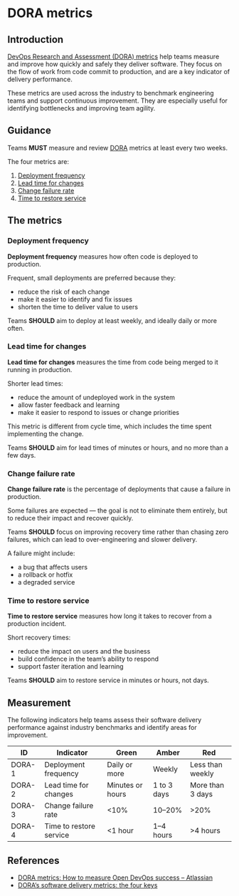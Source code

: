 # DORA metrics

## Introduction

[DevOps Research and Assessment (DORA) metrics][2] help teams measure and improve how quickly and safely they deliver software. They focus on the flow of work from code commit to production, and are a key indicator of delivery performance.

These metrics are used across the industry to benchmark engineering teams and support continuous improvement. They are especially useful for identifying bottlenecks and improving team agility.

## Guidance

Teams **MUST** measure and review [DORA][2] metrics at least every two weeks.

The four metrics are:

1. [Deployment frequency](#deployment-frequency)
2. [Lead time for changes](#lead-time-for-changes)
3. [Change failure rate](#change-failure-rate)
4. [Time to restore service](#time-to-restore-service)

## The metrics

### Deployment frequency

**Deployment frequency** measures how often code is deployed to production.

Frequent, small deployments are preferred because they:

- reduce the risk of each change
- make it easier to identify and fix issues
- shorten the time to deliver value to users

Teams **SHOULD** aim to deploy at least weekly, and ideally daily or more often.

### Lead time for changes

**Lead time for changes** measures the time from code being merged to it running in production.

Shorter lead times:

- reduce the amount of undeployed work in the system
- allow faster feedback and learning
- make it easier to respond to issues or change priorities

This metric is different from cycle time, which includes the time spent implementing the change.

Teams **SHOULD** aim for lead times of minutes or hours, and no more than a few days.

### Change failure rate

**Change failure rate** is the percentage of deployments that cause a failure in production.

Some failures are expected — the goal is not to eliminate them entirely, but to reduce their impact and recover quickly.

Teams **SHOULD** focus on improving recovery time rather than chasing zero failures, which can lead to over-engineering and slower delivery.

A failure might include:

- a bug that affects users
- a rollback or hotfix
- a degraded service

### Time to restore service

**Time to restore service** measures how long it takes to recover from a production incident.

Short recovery times:

- reduce the impact on users and the business
- build confidence in the team’s ability to respond
- support faster iteration and learning

Teams **SHOULD** aim to restore service in minutes or hours, not days.

## Measurement

The following indicators help teams assess their software delivery performance against industry benchmarks and identify areas for improvement.

| ID     | Indicator               | Green            | Amber       | Red              |
| ------ | ----------------------- | ---------------- | ----------- | ---------------- |
| DORA-1 | Deployment frequency    | Daily or more    | Weekly      | Less than weekly |
| DORA-2 | Lead time for changes   | Minutes or hours | 1 to 3 days | More than 3 days |
| DORA-3 | Change failure rate     | <10%             | 10–20%      | >20%             |
| DORA-4 | Time to restore service | <1 hour          | 1–4 hours   | >4 hours         |

## References

- [DORA metrics: How to measure Open DevOps success – Atlassian][1]
- [DORA’s software delivery metrics: the four keys][2]

[1]: https://www.atlassian.com/devops/frameworks/dora-metrics
[2]: https://dora.dev/guides/dora-metrics-four-keys
